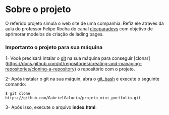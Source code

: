 # Sobre o projeto

O referido projeto simula o web site de uma companhia. Refiz ele através da
aula do professor Felipe Rocha do canal [dicaparadevs](https://www.youtube.com/watch?v=G4_QjTJTVlc) com objetivo de aprimorar
modelos de criação de lading pages.

### Importanto o projeto para sua máquina

1- Você precisará intalar o [git](https://git-scm.com) na sua máquina para conseguir [clonar] (https://docs.github.com/pt/repositories/creating-and-managing-repositories/cloning-a-repository) o repositório com o projeto.

2- Após instalar o git na sua máquin, abra o [git_bash](https://www.webdevdrops.com/git-bash-como-instalar-usar/) e execute o seguinte comando:

```
$ git clone https://github.com/GabrielGalucio/projeto_mini_portfolio.git
```
3- Após isso, execute o arquivo **index.html**.